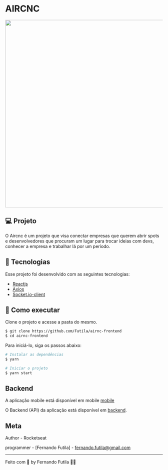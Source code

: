 
# AIRCNC

<div align="center">
    <img src="https://github.com/Futila/tindev-aircnc/blob/master/src/assets/aircncweb.PNG" width="600px" />  
    
</div>

## 💻 Projeto

O Aircnc é um projeto que visa conectar empresas que querem abrir spots e desenvolvedores que procuram um lugar para trocar ideias com devs, conhecer a empresa e trabalhar lá por um período.

## 🧪 Tecnologias

Esse projeto foi desenvolvido com as seguintes tecnologias:

- [Reactjs](https://reactjs.org)
- [Axios](https://axios-http.com/docs/intro)
- [Socket.io-client](https://www.npmjs.com/package/socket.io-client)

## 🚀 Como executar

Clone o projeto e acesse a pasta do mesmo.

```bash
$ git clone https://github.com/Futila/airnc-frontend
$ cd airnc-frontend
```

Para iniciá-lo, siga os passos abaixo:
```bash
# Instalar as dependências
$ yarn

# Iniciar o projeto
$ yarn start
```

## Backend 
A aplicação mobile está disponível em mobile [mobile](https://github.com/Futila/aircnc-mobile)

O Backend (API) da aplicação está disponível em [backend](https://github.com/Futila/aircnc-backend). 

## Meta

Author - Rocketseat

programmer -  [Fernando Futila] - fernando.futila@gmail.com


---

Feito com 💜 by Fernando Futila 👋🏻 